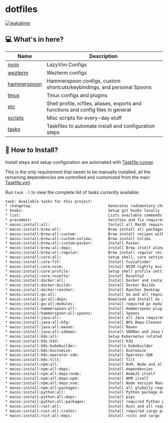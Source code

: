 <!-- markdownlint-disable MD041 -->

# dotfiles

[![wakatime](https://wakatime.com/badge/github/silveiralexf/.dotfiles.svg)](https://wakatime.com/badge/github/silveiralexf/.dotfiles)

## 💻 What's in here?

| Name                                   | Description                                                                        |
| -------------------------------------- | ---------------------------------------------------------------------------------- |
| [nvim](./nvim/README.md)               | LazyVim Configs                                                                    |
| [wezterm](./wezterm/README.md)         | Wezterm configs                                                                    |
| [hammerspoon](./hammerspoon/README.md) | Hammerspoon configs, custom shortcuts/keybindings, and personal Spoons             |
| [tmux](./tmux/README.md)               | Tmux configs and plugins                                                           |
| [etc](./etc/config)                    | Shell profile, rcfiles, aliases, exports and functions and config files in general |
| [scripts](./scritps/)                  | Misc scripts for every-day stuff                                                   |
| [tasks](./tasks/)                      | Taskfiles to automate install and configuration steps                              |

## 🔨 How to Install?

Install steps and setup configuration are automated with [Taskfile runner](https://github.com/go-task/task/).

This is the only requirement that needs to be manually installed, all the
remaining dependencies are controlled and customized from the main [Taskfile.yml](./Taskfile.yml).

Run `task -l` to view the complete list of tasks currently available:

```bash
task: Available tasks for this project:
* changelog:                                  Generates rudimentary changelog
* hooks:                                      Setup git hooks locally
* list:                                       Lists available commands
* precommit:                                  Verifies and fix requirements for new commits
* macos:install:all:                          Install all MacOS required tools
* macos:install:brew:all:                     Brew install all packages
* macos:install:brew:all:custom:              Brew install recipes with custom steps
* macos:install:brew:all:custom:colima:       Brew install Colima
* macos:install:brew:all:custom:packer:       Install Packer
* macos:install:brew:all:deps:                Install Brew itself along with some important libs and repos
* macos:install:brew:all:regular:             Brew install regular recipes
* macos:install:core:all:                     Setup shell, core settings and tools
* macos:install:core:fzf:                     Install FuzzyFinder
* macos:install:core:nvim:                    Install NVIM nightly build
* macos:install:core:profile:                 Setup shell profile settings
* macos:install:core:rosetta:                 Install Rosetta2
* macos:install:docker:all:                   Install Docker and container related tooling
* macos:install:docker:buildx:                Install Docker Buildx
* macos:install:docker:rancher:               Install Rancher Desktop
* macos:install:go:all:                       Install Go and all required modules/utils
* macos:install:go:all:deps:                  Download and Install Go installer
* macos:install:go:all:modules:               Install required go modules
* macos:install:hammerspoon:all:              Install Hammerspoon plugins
* macos:install:hammerspoon:all:spoons:       Install Spoons
* macos:install:java:all:                     Install all Java requirements and tools
* macos:install:java:all:bfg:                 Install BFG Repo-Cleaner
* macos:install:java:all:maven:               Install Maven
* macos:install:java:all:sdkman:              Install SDKMan and Java Latest LTS
* macos:install:k8s:all:                      Setup Kubernetes related tooling
* macos:install:k8s:k3d:                      Install K3d
* macos:install:k8s:kubebuilder:              Installs Kubebuilder
* macos:install:k8s:kustomize:                Install Kustomize
* macos:install:k8s:operator-sdk:             Install Operator-SDK
* macos:install:k8s:tilt:                     Install Tilt
* macos:install:npm:all:                      Install NvM, Node and all NPM packages required
* macos:install:npm:all:deps:                 Install dependencies
* macos:install:npm:all:deps:node:            Install NodeJS itself
* macos:install:npm:all:deps:npm:             Install NPM itself
* macos:install:npm:all:deps:nvm:             Install Node Version Manager
* macos:install:npm:all:packages:             Install all globally required NPM packages
* macos:install:python:all:                   Install Python package managers and all required packages
* macos:install:python:all:deps:              Install pipx
* macos:install:python:all:packages:          Install required Python packages
* macos:install:rust:all:                     Install Rust and all required crates
* macos:install:rust:all:crates:              Install required cargo packages
* macos:install:rust:all:deps:                Install rustc and cargo
```
